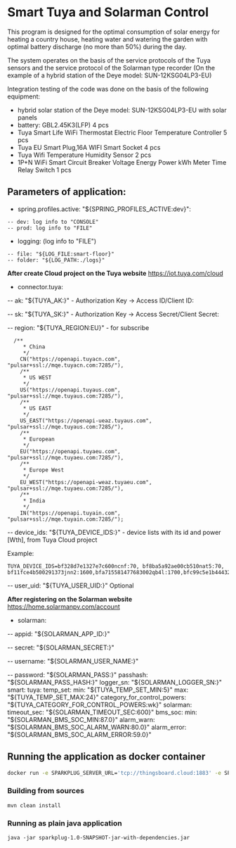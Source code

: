 # Smart Tuya and Solarman Control

This program is designed for the optimal consumption of solar energy for heating a country house, heating water and watering the garden with optimal battery discharge (no more than 50%) during the day.

The system operates on the basis of the service protocols of the Tuya sensors and the service protocol of the Solarman type recorder (On the example of a hybrid station of the Deye model: SUN-12KSG04LP3-EU)

Integration testing of the code was done on the basis of the following equipment:

- hybrid  solar station of the Deye model: SUN-12KSG04LP3-EU with solar panels
- battery: GBL2.45K3(LFP) 4 pcs
- Tuya Smart Life WiFi Thermostat Electric Floor Temperature Controller 5 pcs
- Tuya EU Smart Plug,16A WIFI Smart Socket 4 pcs
- Tuya Wifi Temperature Humidity Sensor 2 pcs
- 1P+N WiFi Smart Circuit Breaker Voltage Energy Power kWh Meter Time Relay Switch 1 pcs

## Parameters of application:

- spring.profiles.active: "${SPRING_PROFILES_ACTIVE:dev}":
```text
-- dev: log info to "CONSOLE"
-- prod: log info to "FILE"
```
- logging: (log info to "FILE")
```text
-- file: "${LOG_FILE:smart-floor}"
-- folder: "${LOG_PATH:./logs}"
```
**After create Cloud project on the Tuya website** https://iot.tuya.com/cloud

- connector.tuya:

-- ak: "${TUYA_AK:}" - Authorization Key -> Access ID/Client ID:

-- sk: "${TUYA_SK:}" - Authorization Key -> Access Secret/Client Secret:

-- region: "${TUYA_REGION:EU}" - for subscribe
```text
  /**
     * China
     */
    CN("https://openapi.tuyacn.com", "pulsar+ssl://mqe.tuyacn.com:7285/"),
    /**
     * US WEST
     */
    US("https://openapi.tuyaus.com", "pulsar+ssl://mqe.tuyaus.com:7285/"),
    /**
     * US EAST
     */
    US_EAST("https://openapi-ueaz.tuyaus.com", "pulsar+ssl://mqe.tuyaus.com:7285/"),
    /**
     * European
     */
    EU("https://openapi.tuyaeu.com", "pulsar+ssl://mqe.tuyaeu.com:7285/"),
    /**
     * Europe West
     */
    EU_WEST("https://openapi-weaz.tuyaeu.com", "pulsar+ssl://mqe.tuyaeu.com:7285/"),
    /**
     * India
     */
    IN("https://openapi.tuyain.com", "pulsar+ssl://mqe.tuyain.com:7285/");

```

-- device_ids: "${TUYA_DEVICE_IDS:}" - device lists with its id and power [Wth], from Tuya Cloud project

Example:
```text
TUYA_DEVICE_IDS=bf328d7e1327e7c600ncnf:70, bf8ba5a92ae00cb510nat5:70, bf11fce4b500291373jnn2:1600,bfa715581477683002qb4l:1700,bfc99c5e1b444322eaaqgu:1600,bf46c12380a94bb009ngxx:40;
```

-- user_uid: "${TUYA_USER_UID:}" Optional

**After registering on the Solarman website** https://home.solarmanpv.com/account

- solarman:

-- appid: "${SOLARMAN_APP_ID:}"

-- secret: "${SOLARMAN_SECRET:}"

-- username: "${SOLARMAN_USER_NAME:}"

-- password: "${SOLARMAN_PASS:}"
passhash: "${SOLARMAN_PASS_HASH:}"
logger_sn: "${SOLARMAN_LOGGER_SN:}"
smart:
tuya:
temp_set:
min: "${TUYA_TEMP_SET_MIN:5}"
max: "${TUYA_TEMP_SET_MAX:24}"
category_for_control_powers: "${TUYA_CATEGORY_FOR_CONTROL_POWERS:wk}"
solarman:
timeout_sec: "${SOLARMAN_TIMEOUT_SEC:600}"
bms_soc:
min: "${SOLARMAN_BMS_SOC_MIN:87.0}"
alarm_warn: "${SOLARMAN_BMS_SOC_ALARM_WARN:80.0}"
alarm_error: "${SOLARMAN_BMS_SOC_ALARM_ERROR:59.0}"



## Running the application as docker container

```bash
docker run -e SPARKPLUG_SERVER_URL='tcp://thingsboard.cloud:1883' -e SPARKPLUG_CLIENT_MQTT_USERNAME='YOUR_THINGSBOARD_DEVICE_TOKEN' thingsboard/tb-sparkplug-emulator:latest
```

### Building from sources

```shell
mvn clean install
```

### Running as plain java application

```shell
java -jar sparkplug-1.0-SNAPSHOT-jar-with-dependencies.jar
```


